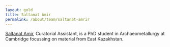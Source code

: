 ```yaml
---
layout: gold
title: Saltanat Amir
permalink: /about/team/saltanat-amrir
---
```


[Saltanat Amir](https://www.hardingscholars.fund.cam.ac.uk/saltanat-amirova-2020-cohort), Curatorial Assistant, is a  PhD student in Archaeometallurgy at Cambridge focussing on material from East Kazakhstan.
